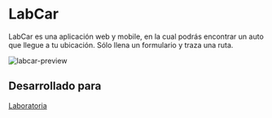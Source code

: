 # LabCar

LabCar es una aplicación web y mobile, en la cual podrás encontrar un auto que llegue a tu ubicación. Sólo llena un formulario y traza una ruta. 

![labcar-preview](https://user-images.githubusercontent.com/32296142/36372362-cfc7f988-1532-11e8-97e7-25d542eb5527.png)

## Desarrollado para 
[Laboratoria](http://www.laboratoria.la/)
